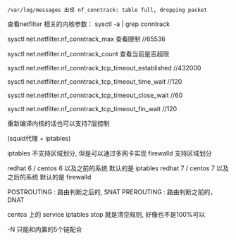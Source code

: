 
    /var/log/messages 出现 nf_conntrack: table full, dropping packet


查看netfilter 相关的内核参数：
    sysctl -a | grep conntrack

sysctl net.netfilter.nf_conntrack_max  查看限制             //65536

sysctl net.netfilter.nf_conntrack_count 查看当前是否超限

sysctl net.netfilter.nf_conntrack_tcp_timeout_established   //432000

sysctl net.netfilter.nf_conntrack_tcp_timeout_time_wait     //120

sysctl net.netfilter.nf_conntrack_tcp_timeout_close_wait    //60

sysctl net.netfilter.nf_conntrack_tcp_timeout_fin_wait      //120




重新编译内核的话也可以支持7层控制   


(squid代理 + iptables)


iptables    不支持区域划分, 但是可以通过多网卡实现
firewalld   支持区域划分


redhat 6 / centos 6 以及之前的系统 默认的是 iptables
redhat 7 / centos 7 以及之后的系统 默认的是 firewalld

POSTROUTING : 路由判断之后的, SNAT
PREROUTING  : 路由判断之前的，DNAT

centos 上的 service iptables stop 就是清空规则, 好像也不是100%可以


-N 只能和内置的5个链配合

